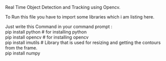 Real Time Object Detection and Tracking using Opencv.


To Run this file you have to import some libraries which i am listing here. <br/>

Just write this Command in your command prompt :<br/>
pip install python   # for installing python <br/>
pip install opencv   # for installing opencv </br>
pip install imutils  # Library that is used for resizing and getting the contours from the frame. <br/>
pip install numpy
